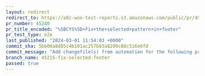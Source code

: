```yaml
---
layout: redirect
redirect_to: https://a8c-woo-test-reports.s3.amazonaws.com/public/pr/45240/e2e/index.html
pr_number: 45240
pr_title_encoded: "%5BCYS%5D+Fix+the+selected+pattern+in+footer"
pr_test_type: e2e
last_published: "2024-03-01 11:54:03 +0000"
commit_sha: 5bb00a8d85c4b101ac257b83a8299c88c516e6fd
commit_message: "Add changefile(s) from automation for the following project(s): wooco…"
branch_name: 45215-fix-selected-footer
passed: true
---
```

